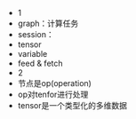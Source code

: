 * 1
 * graph：计算任务
 * session：
 * tensor
 * variable
 * feed & fetch
* 2
 * 节点是op(operation)
 * op对tenfor进行处理
 * tensor是一个类型化的多维数据
